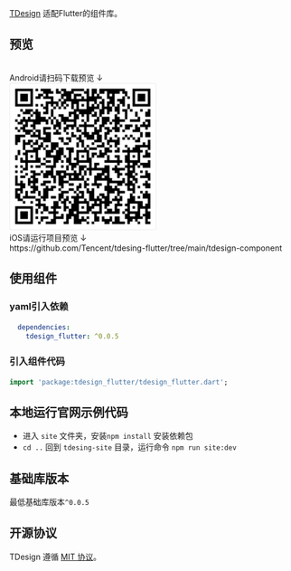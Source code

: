
[TDesign](https://github.com/Tencent/tdesign) 适配Flutter的组件库。

## 预览

<br/>
Android请扫码下载预览 ↓
<br/>
<img width="260" src="site/public/assets/qrcode/apk_qrcode.png" />
<br/>
iOS请运行项目预览 ↓
<br/>
https://github.com/Tencent/tdesing-flutter/tree/main/tdesign-component

## 使用组件

### yaml引入依赖

```yaml
  dependencies:
    tdesign_flutter: ^0.0.5
```


### 引入组件代码

```dart
import 'package:tdesign_flutter/tdesign_flutter.dart';
```

## 本地运行官网示例代码

- 进入 `site` 文件夹，安装`npm install` 安装依赖包 
- `cd ..` 回到 `tdesing-site` 目录，运行命令 `npm run site:dev` 

## 基础库版本

最低基础库版本`^0.0.5`

## 开源协议

TDesign 遵循 [MIT 协议](https://github.com/Tencent/tdesing-flutter/blob/main/tdesign-component/LICENSE)。
